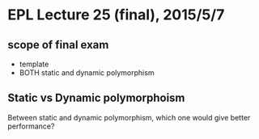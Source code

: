 # EPL Lecture 25 (final), 2015/5/7

## scope of final exam

- template
- BOTH static and dynamic polymorphism

## Static vs Dynamic polymorphoism

Between static and dynamic polymorphism, which one would give better performance?

